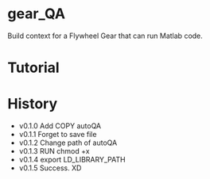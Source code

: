 # gear_QA
Build context for a Flywheel Gear that can run Matlab code.
# Tutorial

# History
  * v0.1.0 Add COPY autoQA
  * v0.1.1 Forget to save file
  * v0.1.2 Change path of autoQA
  * v0.1.3 RUN chmod +x
  * v0.1.4 export LD_LIBRARY_PATH
  * v0.1.5 Success. XD
